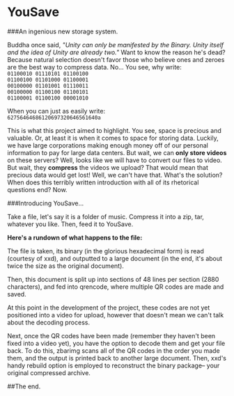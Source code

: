 # YouSave

###An ingenious new storage system.

Buddha once said, *"Unity can only be manifested by the Binary. Unity itself and the idea of Unity are already two."* Want to know the reason he's dead? Because natural selection doesn't favor those who believe ones and zeroes are the best way to compress data. No... You see, why write:  
`01100010 01110101 01100100`  
`01100100 01101000 01100001`  
`00100000 01101001 01110011`  
`00100000 01100100 01100101`  
`01100001 01100100 00001010`  

When you can just as easily write:  
`62756464686120697320646561640a`  

This is what this project aimed to highlight. You see, space is precious and valuable. Or, at least it is when it comes to space for storing data. Luckily, we have large corporations making enough money off of our personal information to pay for large data centers. But wait, we can **only store videos** on these servers? Well, looks like we will have to convert our files to video. But wait, they **compress** the videos we upload? That would mean that precious data would get lost! Well, we can't have that. What's the solution? When does this terribly written introduction with all of its rhetorical questions end? Now.

###Introducing YouSave...

Take a file, let's say it is a folder of music. Compress it into a zip, tar, whatever you like. Then, feed it to YouSave.

**Here's a rundown of what happens to the file:**

The file is taken, its binary (in the glorious hexadecimal form) is read (courtesy of xxd), and outputted to a large document (in the end, it's about twice the size as the original document).

Then, this document is split up into sections of 48 lines per section (2880 characters), and fed into qrencode, where multiple QR codes are made and saved.

At this point in the development of the project, these codes are not yet positioned into a video for upload, however that doesn't mean we can't talk about the decoding process.

Next, once the QR codes have been made (remember they haven't been fixed into a video yet), you have the option to decode them and get your file back. To do this, zbarimg scans all of the QR codes in the order you made them, and the output is printed back to another large document. Then, xxd's handy rebuild option is employed to reconstruct the binary package– your original compressed archive.

##The end.
